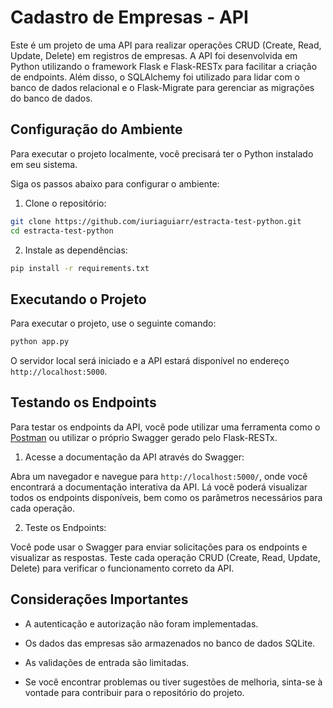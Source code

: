 # Cadastro de Empresas - API

Este é um projeto de uma API para realizar operações CRUD (Create, Read, Update, Delete) em registros de empresas. A API foi desenvolvida em Python utilizando o framework Flask e Flask-RESTx para facilitar a criação de endpoints. Além disso, o SQLAlchemy foi utilizado para lidar com o banco de dados relacional e o Flask-Migrate para gerenciar as migrações do banco de dados.

## Configuração do Ambiente

Para executar o projeto localmente, você precisará ter o Python instalado em seu sistema.

Siga os passos abaixo para configurar o ambiente:

1. Clone o repositório:

```bash
git clone https://github.com/iuriaguiarr/estracta-test-python.git
cd estracta-test-python
```

2. Instale as dependências:

```bash
pip install -r requirements.txt
```

## Executando o Projeto

Para executar o projeto, use o seguinte comando:

```bash
python app.py
```

O servidor local será iniciado e a API estará disponível no endereço `http://localhost:5000`.

## Testando os Endpoints

Para testar os endpoints da API, você pode utilizar uma ferramenta como o [Postman](https://www.postman.com/) ou utilizar o próprio Swagger gerado pelo Flask-RESTx.

1. Acesse a documentação da API através do Swagger:

Abra um navegador e navegue para `http://localhost:5000/`, onde você encontrará a documentação interativa da API. Lá você poderá visualizar todos os endpoints disponíveis, bem como os parâmetros necessários para cada operação.

2. Teste os Endpoints:

Você pode usar o Swagger para enviar solicitações para os endpoints e visualizar as respostas. Teste cada operação CRUD (Create, Read, Update, Delete) para verificar o funcionamento correto da API.

## Considerações Importantes

- A autenticação e autorização não foram implementadas.

- Os dados das empresas são armazenados no banco de dados SQLite.

- As validações de entrada são limitadas.

- Se você encontrar problemas ou tiver sugestões de melhoria, sinta-se à vontade para contribuir para o repositório do projeto.

